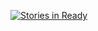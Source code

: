 [![Stories in Ready](https://badge.waffle.io/phoenixproject/sistemasdistribuidos.png?label=ready&title=Ready)](http://waffle.io/phoenixproject/sistemasdistribuidos)

